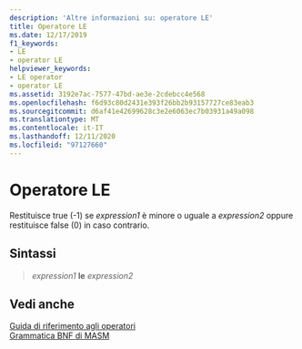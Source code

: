 ```yaml
---
description: 'Altre informazioni su: operatore LE'
title: Operatore LE
ms.date: 12/17/2019
f1_keywords:
- LE
- operator LE
helpviewer_keywords:
- LE operator
- operator LE
ms.assetid: 3192e7ac-7577-47bd-ae3e-2cdebcc4e568
ms.openlocfilehash: f6d93c80d2431e393f26bb2b93157727ce83eab3
ms.sourcegitcommit: d6af41e42699628c3e2e6063ec7b03931a49a098
ms.translationtype: MT
ms.contentlocale: it-IT
ms.lasthandoff: 12/11/2020
ms.locfileid: "97127660"
---
```

# <a name="operator-le"></a>Operatore LE

Restituisce true (-1) se *expression1* è minore o uguale a *expression2* oppure restituisce false (0) in caso contrario.

## <a name="syntax"></a>Sintassi

> *expression1* **le** *expression2*

## <a name="see-also"></a>Vedi anche

[Guida di riferimento agli operatori](operators-reference.md)\
[Grammatica BNF di MASM](masm-bnf-grammar.md)
